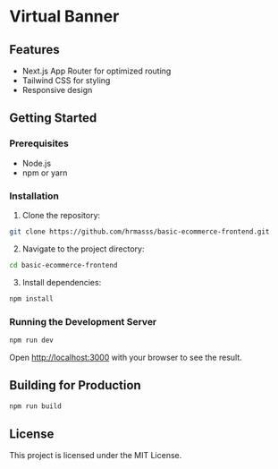 # Virtual Banner

## Features

- Next.js App Router for optimized routing
- Tailwind CSS for styling
- Responsive design

## Getting Started

### Prerequisites

- Node.js
- npm or yarn

### Installation

1. Clone the repository:

```bash
git clone https://github.com/hrmasss/basic-ecommerce-frontend.git
```

2. Navigate to the project directory:

```bash
cd basic-ecommerce-frontend
```

3. Install dependencies:

```bash
npm install
```

### Running the Development Server

```bash
npm run dev
```

Open [http://localhost:3000](http://localhost:3000) with your browser to see the result.

## Building for Production

```bash
npm run build
```

## License

This project is licensed under the MIT License.
